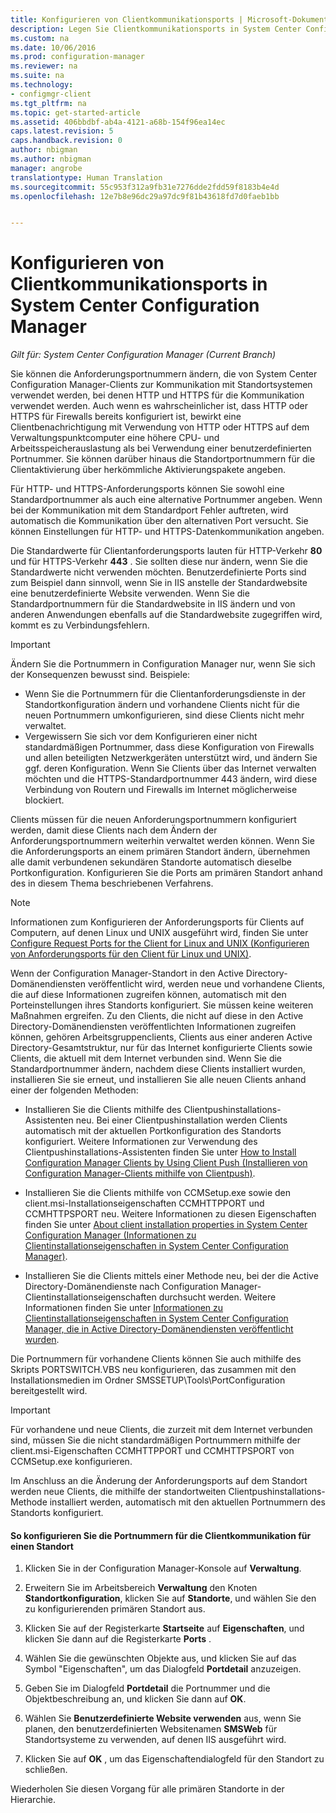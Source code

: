 ```yaml
---
title: Konfigurieren von Clientkommunikationsports | Microsoft-Dokumentation
description: Legen Sie Clientkommunikationsports in System Center Configuration Manager fest.
ms.custom: na
ms.date: 10/06/2016
ms.prod: configuration-manager
ms.reviewer: na
ms.suite: na
ms.technology:
- configmgr-client
ms.tgt_pltfrm: na
ms.topic: get-started-article
ms.assetid: 406bbdbf-ab4a-4121-a68b-154f96ea14ec
caps.latest.revision: 5
caps.handback.revision: 0
author: nbigman
ms.author: nbigman
manager: angrobe
translationtype: Human Translation
ms.sourcegitcommit: 55c953f312a9fb31e7276dde2fdd59f8183b4e4d
ms.openlocfilehash: 12e7b8e96dc29a97dc9f81b43618fd7d0faeb1bb


---
```

# <a name="how-to-configure-client-communication-ports-in-system-center-configuration-manager"></a>Konfigurieren von Clientkommunikationsports in System Center Configuration Manager

*Gilt für: System Center Configuration Manager (Current Branch)*

Sie können die Anforderungsportnummern ändern, die von System Center Configuration Manager-Clients zur Kommunikation mit Standortsystemen verwendet werden, bei denen HTTP und HTTPS für die Kommunikation verwendet werden. Auch wenn es wahrscheinlicher ist, dass HTTP oder HTTPS für Firewalls bereits konfiguriert ist, bewirkt eine Clientbenachrichtigung mit Verwendung von HTTP oder HTTPS auf dem Verwaltungspunktcomputer eine höhere CPU- und Arbeitsspeicherauslastung als bei Verwendung einer benutzerdefinierten Portnummer. Sie können darüber hinaus die Standortportnummern für die Clientaktivierung über herkömmliche Aktivierungspakete angeben.  

 Für HTTP- und HTTPS-Anforderungsports können Sie sowohl eine Standardportnummer als auch eine alternative Portnummer angeben. Wenn bei der Kommunikation mit dem Standardport Fehler auftreten, wird automatisch die Kommunikation über den alternativen Port versucht. Sie können Einstellungen für HTTP- und HTTPS-Datenkommunikation angeben.  

 Die Standardwerte für Clientanforderungsports lauten für HTTP-Verkehr **80** und für HTTPS-Verkehr **443** . Sie sollten diese nur ändern, wenn Sie die Standardwerte nicht verwenden möchten. Benutzerdefinierte Ports sind zum Beispiel dann sinnvoll, wenn Sie in IIS anstelle der Standardwebsite eine benutzerdefinierte Website verwenden. Wenn Sie die Standardportnummern für die Standardwebsite in IIS ändern und von anderen Anwendungen ebenfalls auf die Standardwebsite zugegriffen wird, kommt es zu Verbindungsfehlern.  

> [!IMPORTANT]  
>  Ändern Sie die Portnummern in Configuration Manager nur, wenn Sie sich der Konsequenzen bewusst sind. Beispiele:  
>   
>  -   Wenn Sie die Portnummern für die Clientanforderungsdienste in der Standortkonfiguration ändern und vorhandene Clients nicht für die neuen Portnummern umkonfigurieren, sind diese Clients nicht mehr verwaltet.  
> -   Vergewissern Sie sich vor dem Konfigurieren einer nicht standardmäßigen Portnummer, dass diese Konfiguration von Firewalls und allen beteiligten Netzwerkgeräten unterstützt wird, und ändern Sie ggf. deren Konfiguration. Wenn Sie Clients über das Internet verwalten möchten und die HTTPS-Standardportnummer 443 ändern, wird diese Verbindung von Routern und Firewalls im Internet möglicherweise blockiert.  

 Clients müssen für die neuen Anforderungsportnummern konfiguriert werden, damit diese Clients nach dem Ändern der Anforderungsportnummern weiterhin verwaltet werden können. Wenn Sie die Anforderungsports an einem primären Standort ändern, übernehmen alle damit verbundenen sekundären Standorte automatisch dieselbe Portkonfiguration. Konfigurieren Sie die Ports am primären Standort anhand des in diesem Thema beschriebenen Verfahrens.  

> [!NOTE]  
>  Informationen zum Konfigurieren der Anforderungsports für Clients auf Computern, auf denen Linux und UNIX ausgeführt wird, finden Sie unter [Configure Request Ports for the Client for Linux and UNIX (Konfigurieren von Anforderungsports für den Client für Linux und UNIX)](../../../core/clients/deploy/deploy-clients-to-unix-and-linux-servers.md#BKMK_ConfigLnUClientCommuincations).  

 Wenn der Configuration Manager-Standort in den Active Directory-Domänendiensten veröffentlicht wird, werden neue und vorhandene Clients, die auf diese Informationen zugreifen können, automatisch mit den Porteinstellungen ihres Standorts konfiguriert. Sie müssen keine weiteren Maßnahmen ergreifen. Zu den Clients, die nicht auf diese in den Active Directory-Domänendiensten veröffentlichten Informationen zugreifen können, gehören Arbeitsgruppenclients, Clients aus einer anderen Active Directory-Gesamtstruktur, nur für das Internet konfigurierte Clients sowie Clients, die aktuell mit dem Internet verbunden sind. Wenn Sie die Standardportnummer ändern, nachdem diese Clients installiert wurden, installieren Sie sie erneut, und installieren Sie alle neuen Clients anhand einer der folgenden Methoden:  

-   Installieren Sie die Clients mithilfe des Clientpushinstallations-Assistenten neu. Bei einer Clientpushinstallation werden Clients automatisch mit der aktuellen Portkonfiguration des Standorts konfiguriert. Weitere Informationen zur Verwendung des Clientpushinstallations-Assistenten finden Sie unter [How to Install Configuration Manager Clients by Using Client Push (Installieren von Configuration Manager-Clients mithilfe von Clientpush)](../../../core/clients/deploy/deploy-clients-to-windows-computers.md#BKMK_ClientPush).  

-   Installieren Sie die Clients mithilfe von CCMSetup.exe sowie den client.msi-Installationseigenschaften CCMHTTPPORT und CCMHTTPSPORT neu. Weitere Informationen zu diesen Eigenschaften finden Sie unter [About client installation properties in System Center Configuration Manager (Informationen zu Clientinstallationseigenschaften in System Center Configuration Manager)](../../../core/clients/deploy/about-client-installation-properties.md).  

-   Installieren Sie die Clients mittels einer Methode neu, bei der die Active Directory-Domänendienste nach Configuration Manager-Clientinstallationseigenschaften durchsucht werden. Weitere Informationen finden Sie unter [Informationen zu Clientinstallationseigenschaften in System Center Configuration Manager, die in Active Directory-Domänendiensten veröffentlicht wurden](../../../core/clients/deploy/about-client-installation-properties-published-to-active-directory-domain-services.md).  

 Die Portnummern für vorhandene Clients können Sie auch mithilfe des Skripts PORTSWITCH.VBS neu konfigurieren, das zusammen mit den Installationsmedien im Ordner SMSSETUP\Tools\PortConfiguration bereitgestellt wird.  

> [!IMPORTANT]  
>  Für vorhandene und neue Clients, die zurzeit mit dem Internet verbunden sind, müssen Sie die nicht standardmäßigen Portnummern mithilfe der client.msi-Eigenschaften CCMHTTPPORT und CCMHTTPSPORT von CCMSetup.exe konfigurieren.  

 Im Anschluss an die Änderung der Anforderungsports auf dem Standort werden neue Clients, die mithilfe der standortweiten Clientpushinstallations-Methode installiert werden, automatisch mit den aktuellen Portnummern des Standorts konfiguriert.  

#### <a name="to-configure-the-client-communication-port-numbers-for-a-site"></a>So konfigurieren Sie die Portnummern für die Clientkommunikation für einen Standort  

1.  Klicken Sie in der Configuration Manager-Konsole auf **Verwaltung**.  

2.  Erweitern Sie im Arbeitsbereich **Verwaltung** den Knoten **Standortkonfiguration**, klicken Sie auf **Standorte**, und wählen Sie den zu konfigurierenden primären Standort aus.  

3.  Klicken Sie auf der Registerkarte **Startseite** auf **Eigenschaften**, und klicken Sie dann auf die Registerkarte **Ports** .  

4.  Wählen Sie die gewünschten Objekte aus, und klicken Sie auf das Symbol "Eigenschaften", um das Dialogfeld **Portdetail** anzuzeigen.  

5.  Geben Sie im Dialogfeld **Portdetail** die Portnummer und die Objektbeschreibung an, und klicken Sie dann auf **OK**.  

6.  Wählen Sie **Benutzerdefinierte Website verwenden** aus, wenn Sie planen, den benutzerdefinierten Websitenamen **SMSWeb** für Standortsysteme zu verwenden, auf denen IIS ausgeführt wird.  

7.  Klicken Sie auf **OK** , um das Eigenschaftendialogfeld für den Standort zu schließen.  

 Wiederholen Sie diesen Vorgang für alle primären Standorte in der Hierarchie.



<!--HONumber=Dec16_HO3-->


